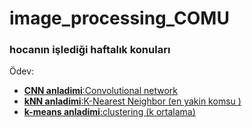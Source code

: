 # image_processing_COMU
### hocanın işlediği haftalık konuları 

Ödev:

  - [**CNN anladimi**:Convolutional network](CNN.md)
  - [**kNN anladimi**:K-Nearest Neighbor (en yakin komsu )](KNN.md)
  - [**k-means anladimi**:clustering (k ortalama)](Km.md)


